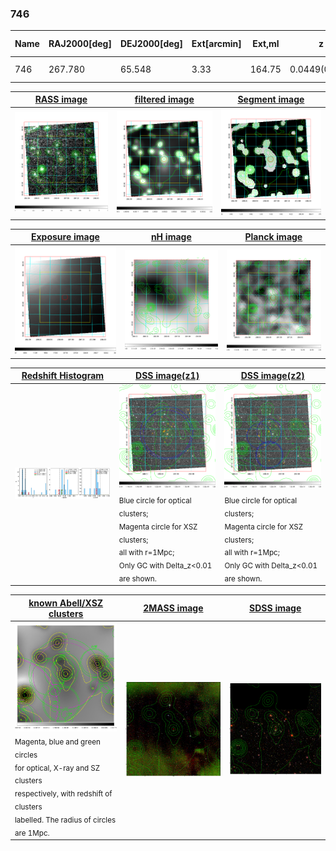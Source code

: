 <div STYLE="page-break-after: always;"></div>

### 746

|Name|RAJ2000[deg]|DEJ2000[deg] |Ext[arcmin]| Ext,ml | z | z_src| C|GC(XSZ,Delta_z<0.01)| GC(OPT,Delta_z<0.01)|GC| R_sig[arcmin] | R500[arcmin] | R500[Mpc]| CRsig[c/s] | CR500[c/s] |L500[1E44 erg/s]|F500[1E-12 erg/s/cm^2]| M500[1E14 Msun]|Tx[keV]|Cnt_sig|Beta|Rc[arcmin]|Comment|Alias|
|---|---|---|---|---|---|------|---|--------|---------|----------|---|---|---|---|---|---|---|---|---|---|---|---|---|---|
|746| 267.780| 65.548| 3.33| 164.75| 0.0449(0.005)| z1, z_xsz| B| MCXC| N| MCXC, N, W| 14.162| 9.216| 0.488| 0.059(0.005)| 0.055(0.005)| 0.035(0.003)| 0.733(0.061)| 0.35(0.01)| 1.13(0.03)| 981.1| 0.511(-0.009+0.019)| 2.727(-0.210+0.272)| -| k407|

|[RASS image](../image/746/746_img.pdf)|[filtered image](../image/746/746_fil.pdf)|[Segment image](../image/746/746_seg.pdf)|
|-------------------|--------------------|-------------------|
| <img src="../image/746/746_img.png" width="300">  | <img src="../image/746/746_fil.png" width="300">   | <img src="../image/746/746_seg.png" width="300">  |

|[Exposure image](../image/746/746_mex.pdf)| [nH image](../image/746/746_nh.pdf)| [Planck image](../image/746/746_p.pdf)|
|-------------------|--------------------|-------------------|
|<img src="../image/746/746_mex.png" width="300">   | <img src="../image/746/746_nh.png" width="300">    | <img src="../image/746/746_p.png" width="300"> |

|[Redshift Histogram](../image/746/746_zg.pdf) | [DSS image(z1)](../image/746/746_dss_z1.pdf)      |  [DSS image(z2)](../image/746/746_dss_z2.pdf)    |
|-------------------|--------------------|-------------------|
|<img src="../image/746/746_zg.png" width="300"> |<img src="../image/746/746_dss_z1.png" width="300"> <sub><br>Blue circle for optical clusters; <br>Magenta circle for XSZ clusters; <br>all with r=1Mpc; <br>Only GC with Delta_z<0.01 are shown. </sub>| <img src="../image/746/746_dss_z2.png" width="300"><sub><br>Blue circle for optical clusters; <br>Magenta circle for XSZ clusters; <br>all with r=1Mpc; <br>Only GC with Delta_z<0.01 are shown. </sub> |

|[known Abell/XSZ clusters](../image/746/746_gc.pdf) | [2MASS image](../image/746/746_2mass.pdf)      |[SDSS image](../image/746/746_sdss.pdf)   |
|-------------------|-------------------|-------------------|
|<img src=../image/746/746_gc.png width="300"> <br><sub>Magenta, blue and green circles <br>for optical, X-ray and SZ clusters <br>respectively, with redshift of clusters <br>labelled. The radius of circles <br>are 1Mpc.</sub>|<img src="../image/746/746_2mass.png" width="300">  | <img src="../image/746/746_sdss.png" width="300">  |




